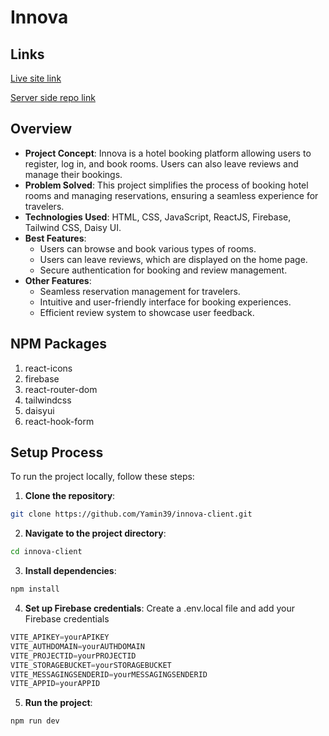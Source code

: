 # Innova

## Links
[Live site link](https://innova-yamin39.web.app/)

[Server side repo link](https://github.com/Yamin39/innova-server)

## Overview

- **Project Concept**: Innova is a hotel booking platform allowing users to register, log in, and book rooms. Users can also leave reviews and manage their bookings.
- **Problem Solved**: This project simplifies the process of booking hotel rooms and managing reservations, ensuring a seamless experience for travelers.
- **Technologies Used**: HTML, CSS, JavaScript, ReactJS, Firebase, Tailwind CSS, Daisy UI.
- **Best Features**:
  - Users can browse and book various types of rooms.  
  - Users can leave reviews, which are displayed on the home page.  
  - Secure authentication for booking and review management.  
- **Other Features**:
  - Seamless reservation management for travelers.  
  - Intuitive and user-friendly interface for booking experiences.  
  - Efficient review system to showcase user feedback.

## NPM Packages
1. react-icons </br>  
2. firebase </br>  
3. react-router-dom </br>  
4. tailwindcss </br>  
5. daisyui </br>  
6. react-hook-form </br> 

## Setup Process

To run the project locally, follow these steps:

1. **Clone the repository**:
```bash
git clone https://github.com/Yamin39/innova-client.git
```

2. **Navigate to the project directory**:
```bash
cd innova-client
```

3. **Install dependencies**:
```bash
npm install
```

4. **Set up Firebase credentials**: Create a .env.local file and add your Firebase credentials
```javascript
VITE_APIKEY=yourAPIKEY
VITE_AUTHDOMAIN=yourAUTHDOMAIN
VITE_PROJECTID=yourPROJECTID
VITE_STORAGEBUCKET=yourSTORAGEBUCKET
VITE_MESSAGINGSENDERID=yourMESSAGINGSENDERID
VITE_APPID=yourAPPID
```

5. **Run the project**:
```bash
npm run dev
```
